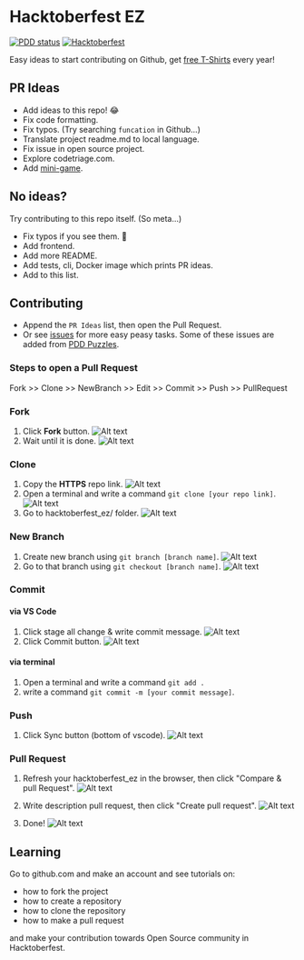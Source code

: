 # Hacktoberfest EZ

[![PDD status](http://www.0pdd.com/svg?name=narze/hacktoberfest_ez)](http://www.0pdd.com/p?name=narze/hacktoberfest_ez)
[![Hacktoberfest](https://img.shields.io/github/hacktoberfest/2019/narze/hacktoberfest_ez)](https://github.com/narze/hacktoberfest_ez/issues?q=is%3Aopen+is%3Aissue+label%3Ahacktoberfest)

Easy ideas to start contributing on Github, get [free T-Shirts](http://hacktoberfest.digitalocean.com/) every year!

## PR Ideas

- Add ideas to this repo! 😂
- Fix code formatting.
- Fix typos. (Try searching `funcation` in Github...)
- Translate project readme.md to local language.
- Fix issue in open source project.
- Explore codetriage.com.
- Add [mini-game](https://github.com/chunza2542/noobtoberfest).

## No ideas?

Try contributing to this repo itself. (So meta...)

- Fix typos if you see them. 👀
- Add frontend.
- Add more README.
- Add tests, cli, Docker image which prints PR ideas.
- Add to this list.

## Contributing

- Append the `PR Ideas` list, then open the Pull Request.
- Or see [issues](https://github.com/narze/hacktoberfest_ez/issues) for more easy peasy tasks. Some of these issues are added from [PDD Puzzles](http://www.0pdd.com/).

### Steps to open a Pull Request

<!-- @todo #1 We need to describe these steps with more detail to it. -->

Fork >> Clone >> NewBranch >> Edit >> Commit >> Push >> PullRequest

### Fork

1. Click **Fork** button.
   ![Alt text](images/fork-1.png)
2. Wait until it is done.
   ![Alt text](images/fork-2.png)

### Clone

1. Copy the **HTTPS** repo link.
   ![Alt text](images/clone-1.png)
2. Open a terminal and write a command `git clone [your repo link]`.
   ![Alt text](images/clone-2.png)
3. Go to hacktoberfest_ez/ folder.
   ![Alt text](images/clone-3.png)

### New Branch

1. Create new branch using `git branch [branch name]`.
   ![Alt text](images/branch-1.png)
2. Go to that branch using `git checkout [branch name]`.
   ![Alt text](images/branch-2.png)

### Commit

#### via VS Code

1.  Click stage all change & write commit message.
    ![Alt text](images/commit-1.png)
2.  Click Commit button.
    ![Alt text](images/commit-2.png)

#### via terminal

1. Open a terminal and write a command `git add .`
2. write a command `git commit -m [your commit message]`.

### Push

1. Click Sync button (bottom of vscode).
   ![Alt text](images/push-1.png)

### Pull Request

1. Refresh your hacktoberfest_ez in the browser, then click "Compare & pull Request".
   ![Alt text](images/pr-1.png)

2. Write description pull request, then click "Create pull request".
   ![Alt text](images/pr-2.png)
3. Done!
   ![Alt text](images/pr-3.png)

## Learning

Go to github.com and make an account and see tutorials on:

- how to fork the project
- how to create a repository
- how to clone the repository
- how to make a pull request

and make your contribution towards Open Source community in Hacktoberfest.
